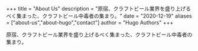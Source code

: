 +++
title = "About Us"
description = "原宿、クラフトビール業界を盛り上げるべく集まった、クラフトビール中毒者の集まり。"
date = "2020-12-19"
aliases = ["about-us","about-hugo","contact"]
author = "Hugo Authors"
+++

原宿、クラフトビール業界を盛り上げるべく集まった、クラフトビール中毒者の集まり。